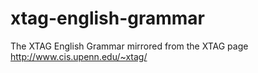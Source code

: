 xtag-english-grammar
====================

The XTAG English Grammar mirrored from the XTAG page http://www.cis.upenn.edu/~xtag/
